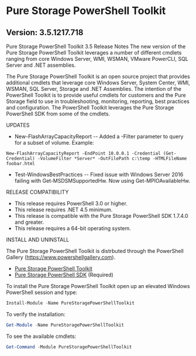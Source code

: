 # Pure Storage PowerShell Toolkit
## Version: 3.5.1217.718

Pure Storage PowerShell Toolkit 3.5 Release Notes
The new version of the Pure Storage PowerShell Toolkit leverages a number of different cmdlets ranging from core Windows Server, WMI, WSMAN, VMware PowerCLI, SQL Server and .NET assemblies. 

The Pure Storage PowerShell Toolkit is an open source project that provides additional cmdlets that leverage core Windows Server, System Center, WMI, WSMAN, SQL Server, Storage and .NET Assemblies. The intention of the PowerShell Toolkit is to provide useful cmdlets for customers and the Pure Storage field to use in troubleshooting, monitoring, reporting, best practices and configuration. The PowerShell Toolkit leverages the Pure Storage PowerShell SDK from some of the cmdlets.

UPDATES
* New-FlashArrayCapacityReport -- Added a -Filter parameter to query for a subset of volume. Example: 
```
New-FlashArrayCapacityReport -EndPoint 10.0.0.1 -Credential (Get-Credential) -VolumeFilter *Server* -OutFilePath c:\temp -HTMLFileName foobar.html
```
* Test-WindowsBestPractices -- Fixed issue with Windows Server 2016 failing with Get-MSDSMSupportedHw. Now using Get-MPIOAvailableHw.

RELEASE COMPATIBILITY

* This release requires PowerShell 3.0 or higher.
* This release requires .NET 4.5 minimum.
* This release is compatible with the Pure Storage PowerShell SDK 1.7.4.0 and greater.
* This release requires a 64-bit operating system. 

INSTALL AND UNINSTALL

The Pure Storage PowerShell Toolkit is distrbuted through the PowerShell Gallery (https://www.powershellgallery.com). 

* [Pure Storage PowerShell Toolkit](https://www.powershellgallery.com/packages/PureStoragePowerShellToolkit/)
* [Pure Storage PowerShell SDK](https://www.powershellgallery.com/packages/PureStoragePowerShellSDK/) (Required)

To install the Pure Storage PowerShell Toolkit open up an elevated Windows PowerShell session and type:

```powershell
Install-Module -Name PureStoragePowerShellToolkit
```

To verify the installation:
```powershell
Get-Module -Name PureStoragePowerShellToolkit
```

To see the available cmdlets:
```powershell
Get-Command -Module PureStoragePowerShellToolkit
```



